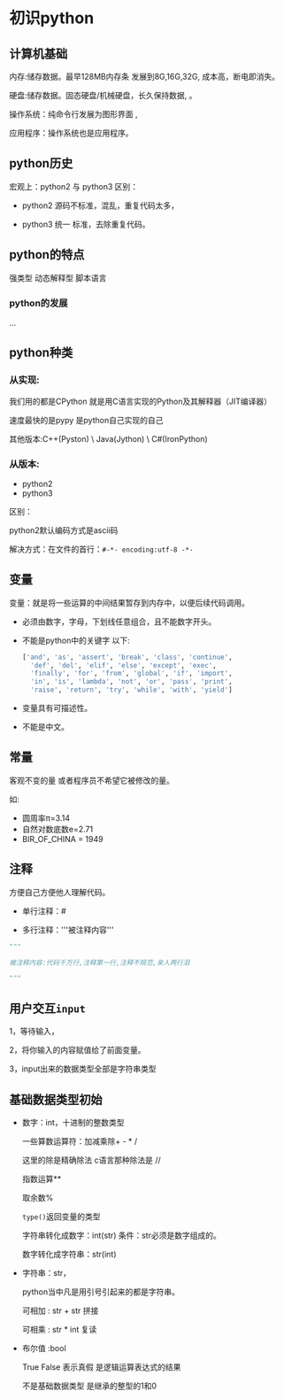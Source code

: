 # 初识python

## 计算机基础

内存:储存数据。最早128MB内存条 发展到8G,16G,32G, 成本高，断电即消失。

硬盘:储存数据。固态硬盘/机械硬盘，长久保持数据, 。

操作系统：纯命令行发展为图形界面 ,

应用程序：操作系统也是应用程序。



## python历史

宏观上：python2 与 python3 区别：

- python2 源码不标准，混乱，重复代码太多，

- python3 统一 标准，去除重复代码。




## python的特点

强类型 动态解释型 脚本语言

### python的发展

...

## python种类

### 从实现: 

我们用的都是CPython 就是用C语言实现的Python及其解释器（JIT编译器） 

速度最快的是pypy    是python自己实现的自己

其他版本:C++(Pyston)    \    Java(Jython)    \    C#(IronPython) 

### 从版本:

- python2
- python3 

区别：

python2默认编码方式是ascii码

解决方式：在文件的首行：`#-*- encoding:utf-8 -*-` 



## 变量

变量：就是将一些运算的中间结果暂存到内存中，以便后续代码调用。

- 必须由数字，字母，下划线任意组合，且不能数字开头。

- 不能是python中的关键字 以下:

  ```python
  ['and', 'as', 'assert', 'break', 'class', 'continue',
  	'def', 'del', 'elif', 'else', 'except', 'exec',
  	'finally', 'for', 'from', 'global', 'if', 'import', 
  	'in', 'is', 'lambda', 'not', 'or', 'pass', 'print', 
  	'raise', 'return', 'try', 'while', 'with', 'yield']
  ```

- 变量具有可描述性。

- 不能是中文。




## 常量

客观不变的量 或者程序员不希望它被修改的量。

如:

- 圆周率π=3.14
- 自然对数底数e=2.71
- BIR_OF_CHINA = 1949



## 注释

方便自己方便他人理解代码。

- 单行注释：#

- 多行注释：'''被注释内容'''


```python
"""

被注释内容:代码千万行,注释第一行,注释不规范,亲人两行泪

"""
```



## 用户交互`input`

1，等待输入，

2，将你输入的内容赋值给了前面变量。

3，input出来的数据类型全部是字符串类型



## 基础数据类型初始

- 数字：int，十进制的整数类型

  一些算数运算符：加减乘除+ - * /

  这里的除是精确除法 c语言那种除法是 //

  指数运算** 

  取余数%

  `type()`返回变量的类型

  字符串转化成数字：int(str) 条件：str必须是数字组成的。

  数字转化成字符串：str(int)

- 字符串：str，

  python当中凡是用引号引起来的都是字符串。

  可相加  : str + str  拼接

  可相乘 : str * int  复读

- 布尔值 :bool

  True   False  表示真假  是逻辑运算表达式的结果

  不是基础数据类型 是继承的整型的1和0